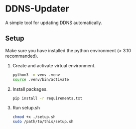# DDNS-Updater
A simple tool for updating DDNS automatically.

## Setup
Make sure you have installed the python environment (> 3.10 recommanded). 

1. Create and activate virtual environment. 
    ```bash
    python3 -m venv .venv
    source .venv/bin/activate
    ```

2. Install packages.
    ```bash
    pip install -r requirements.txt
    ```

3. Run setup.sh
    ```bash
    chmod +x ./setup.sh
    sudo /path/to/this/setup.sh
    ```
